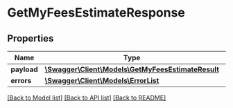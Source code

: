 # GetMyFeesEstimateResponse

## Properties
Name | Type | Description | Notes
------------ | ------------- | ------------- | -------------
**payload** | [**\Swagger\Client\Models\GetMyFeesEstimateResult**](GetMyFeesEstimateResult.md) |  | [optional] 
**errors** | [**\Swagger\Client\Models\ErrorList**](ErrorList.md) |  | [optional] 

[[Back to Model list]](../../README.md#documentation-for-models) [[Back to API list]](../../README.md#documentation-for-api-endpoints) [[Back to README]](../../README.md)

